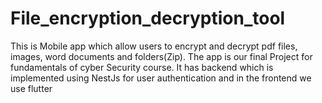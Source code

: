 # File_encryption_decryption_tool

This is Mobile app which allow users to encrypt and decrypt pdf files, images, word documents and folders(Zip).
The app is our final Project for fundamentals of cyber Security course.
It has backend which is implemented using NestJs  for user authentication and in the frontend we use flutter 
